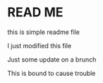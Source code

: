 # READ ME

this is simple readme file

I just modified this file

Just some update on a brunch

This is bound to cause trouble
